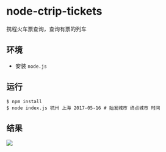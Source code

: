 # node-ctrip-tickets

携程火车票查询，查询有票的列车

## 环境

* 安装 `node.js`

## 运行

```
$ npm install
$ node index.js 杭州 上海 2017-05-16 # 始发城市 终点城市 时间
```

## 结果

![](http://ww4.sinaimg.cn/large/006tNc79gy1ffnj56hwxtj31fq0ay100.jpg)